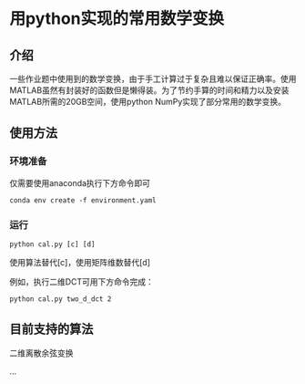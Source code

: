 # 用python实现的常用数学变换

## 介绍

一些作业题中使用到的数学变换，由于手工计算过于复杂且难以保证正确率。使用MATLAB虽然有封装好的函数但是懒得装。为了节约手算的时间和精力以及安装MATLAB所需的20GB空间，使用python NumPy实现了部分常用的数学变换。

## 使用方法

### 环境准备

仅需要使用anaconda执行下方命令即可

`conda env create -f environment.yaml`

### 运行

`python cal.py [c] [d]`

使用算法替代[c]，使用矩阵维数替代[d]

例如，执行二维DCT可用下方命令完成：

`python cal.py two_d_dct 2`

## 目前支持的算法

二维离散余弦变换

...

